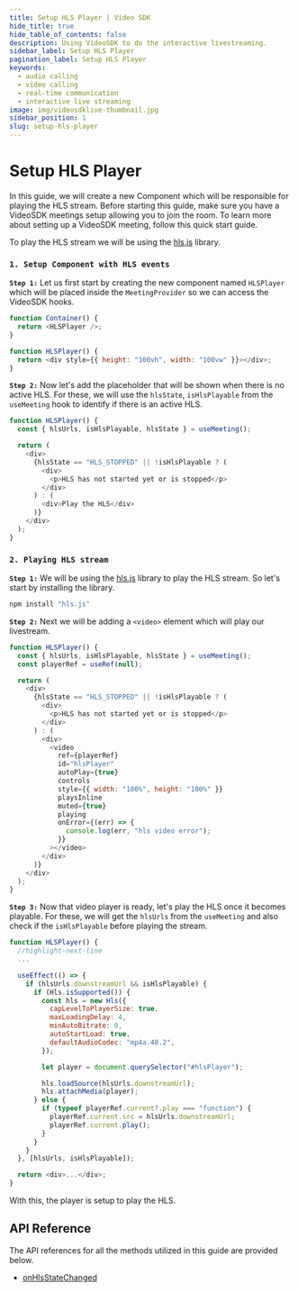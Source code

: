 ```yaml
---
title: Setup HLS Player | Video SDK
hide_title: true
hide_table_of_contents: false
description: Using VideoSDK to do the interactive livestreaming.
sidebar_label: Setup HLS Player
pagination_label: Setup HLS Player
keywords:
  - audio calling
  - video calling
  - real-time communication
  - interactive live streaming
image: img/videosdklive-thumbnail.jpg
sidebar_position: 1
slug: setup-hls-player
---
```


# Setup HLS Player

In this guide, we will create a new Component which will be responsible for playing the HLS stream.
Before starting this guide, make sure you have a VideoSDK meetings setup allowing you to join the room. To learn more about setting up a VideoSDK meeting, follow this quick start guide.

To play the HLS stream we will be using the [hls.js](https://www.npmjs.com/package/hls.js/v/canary) library.

### `1. Setup Component with HLS events`

**`Step 1:`** Let us first start by creating the new component named `HLSPlayer` which will be placed inside the `MeetingProvider` so we can access the VideoSDK hooks.

```js
function Container() {
  return <HLSPlayer />;
}

function HLSPlayer() {
  return <div style={{ height: "100vh", width: "100vw" }}></div>;
}
```

**`Step 2:`** Now let's add the placeholder that will be shown when there is no active HLS. For these, we will use the `hlsState`, `isHlsPlayable` from the `useMeeting` hook to identify if there is an active HLS.

```js
function HLSPlayer() {
  const { hlsUrls, isHlsPlayable, hlsState } = useMeeting();

  return (
    <div>
      {hlsState == "HLS_STOPPED" || !isHlsPlayable ? (
        <div>
          <p>HLS has not started yet or is stopped</p>
        </div>
      ) : (
        <div>Play the HLS</div>
      )}
    </div>
  );
}
```

### `2. Playing HLS stream`

**`Step 1:`** We will be using the [hls.js](https://www.npmjs.com/package/hls.js) library to play the HLS stream. So let's start by installing the library.

```bash
npm install "hls.js"
```

**`Step 2:`** Next we will be adding a `<video>` element which will play our livestream.

```js
function HLSPlayer() {
  const { hlsUrls, isHlsPlayable, hlsState } = useMeeting();
  const playerRef = useRef(null);

  return (
    <div>
      {hlsState == "HLS_STOPPED" || !isHlsPlayable ? (
        <div>
          <p>HLS has not started yet or is stopped</p>
        </div>
      ) : (
        <div>
          <video
            ref={playerRef}
            id="hlsPlayer"
            autoPlay={true}
            controls
            style={{ width: "100%", height: "100%" }}
            playsInline
            muted={true}
            playing
            onError={(err) => {
              console.log(err, "hls video error");
            }}
          ></video>
        </div>
      )}
    </div>
  );
}
```

**`Step 3:`** Now that video player is ready, let's play the HLS once it becomes playable. For these, we will get the `hlsUrls` from the `useMeeting` and also check if the `isHlsPlayable` before playing the stream.

```js
function HLSPlayer() {
  //highlight-next-line
  ...

  useEffect(() => {
    if (hlsUrls.downstreamUrl && isHlsPlayable) {
      if (Hls.isSupported()) {
        const hls = new Hls({
          capLevelToPlayerSize: true,
          maxLoadingDelay: 4,
          minAutoBitrate: 0,
          autoStartLoad: true,
          defaultAudioCodec: "mp4a.40.2",
        });

        let player = document.querySelector("#hlsPlayer");

        hls.loadSource(hlsUrls.downstreamUrl);
        hls.attachMedia(player);
      } else {
        if (typeof playerRef.current?.play === "function") {
          playerRef.current.src = hlsUrls.downstreamUrl;
          playerRef.current.play();
        }
      }
    }
  }, [hlsUrls, isHlsPlayable]);

  return <div>...</div>;
}
```

With this, the player is setup to play the HLS.

## API Reference

The API references for all the methods utilized in this guide are provided below.

- [onHlsStateChanged](/react/api/sdk-reference/use-meeting/events#onhlsstatechanged)
